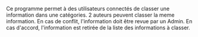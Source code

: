Ce programme permet à des utilisateurs connectés de classer une information dans une catégories. 
2 auteurs peuvent classer la meme information. En cas de conflit, l'information doit être revue par un Admin.
En cas d'accord, l'information est retirée de la liste des informations à classer.

